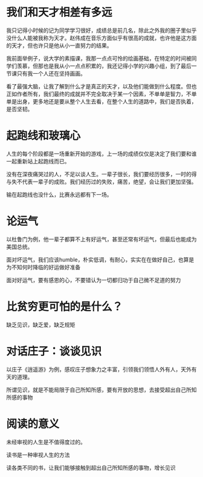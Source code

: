 # 我们和天才相差有多远

我只记得小时候的记为同学学习很好，成绩总是前几名，除此之外我的圈子里似乎没什么人能被我称为天才。赵伟成在音乐方面似乎有很高的成就，也许他是这方面的天才，但也许只是他从小一直努力的结果。

我前面举例子，说大学的素描课，我那一点点可怜的绘画基础，在特定的时间被同学们羡慕，但那也是我从小一点点积累的，我还记得小学的兴趣小组，到了最后一节课只有我一个人还在坚持画画。

看了最强大脑，让我了解到什么才是真正的天才，以及他们能做到什么程度。但也正如作者所有，我们最终的成就并不完全取决于某一个因素，不单单是智力，不单单是出身，更多地还是要从整个人生去看，在整个人生的道路中，我们是否执着，是否坚韧。

# 起跑线和玻璃心

人生的每个阶段都是一场重新开始的游戏，上一场的成绩仅仅是决定了我们要和谁一起重新站上起跑线而已。

没有在深夜痛哭过的人，不足以谈人生。一辈子很长，我们要经历很多，一时的得与失不代表一辈子的成败。我们经历过的失败，痛苦，绝望，会让我们更加坚强。

输在起跑线也没什么，比赛永远都有下一场。

# 论运气

以杜鲁门为例，他一辈子都算不上有好运气，甚至还常有坏运气，但最后也能成为美国总统。

面对坏运气，我们应该humble，朴实低调，有耐心，实实在在做好自己，也算是为不知何时降临的好运做好准备

面对好运气，要有感恩的心，不要错认为一切都归功于自己微不足道的努力

# 比贫穷更可怕的是什么？

缺乏见识，缺乏爱，缺乏规矩

# 对话庄子：谈谈见识

以庄子《逍遥游》为例，感叹庄子想象力之丰富，引领我们领悟人外有人，天外有天的道理。

所谓见识，就是不能局限于自己所知所感，要有开放的思想，去接受超出自己所知所感的事物

# 阅读的意义

未经审视的人生是不值得度过的。

读书是一种审视人生的方法

读各类不同的书，让我们能够接触到超出自己所知所感的事物，增长见识

